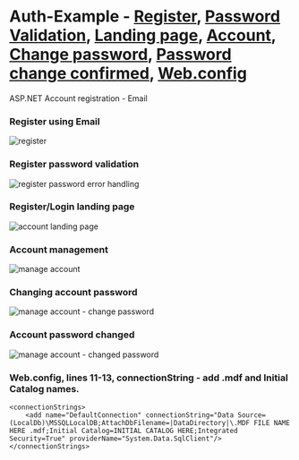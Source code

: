 # Auth-Example - [Register](https://github.com/jeremiahtorralba/Auth-Example/blob/main/README.md#register-using-email), [Password Validation](https://github.com/jeremiahtorralba/Auth-Example/blob/main/README.md#register-password-validation), [Landing page](https://github.com/jeremiahtorralba/Auth-Example/blob/main/README.md#registerlogin-landing-page), [Account](https://github.com/jeremiahtorralba/Auth-Example/blob/main/README.md#account-management), [Change password](https://github.com/jeremiahtorralba/Auth-Example/blob/main/README.md#changing-account-password), [Password change confirmed](https://github.com/jeremiahtorralba/Auth-Example/blob/main/README.md#account-password-changed), [Web.config](https://github.com/jeremiahtorralba/Auth-Example/blob/main/README.md#webconfig-lines-11-13-connectionstring---add-mdf-and-initial-catalog-names)
ASP.NET Account registration - Email

### Register using Email
![register](https://user-images.githubusercontent.com/28037427/218297920-61968cc3-741b-4fa7-86f7-85c2c8440e50.jpg)

### Register password validation
![register password error handling](https://user-images.githubusercontent.com/28037427/218297925-1a81e607-fa6f-4f3e-a39e-a83987b19051.jpg)

### Register/Login landing page
![account landing page](https://user-images.githubusercontent.com/28037427/218297934-372c2136-bf3d-4c3a-872e-127b62940e43.jpg)

### Account management
![manage account](https://user-images.githubusercontent.com/28037427/218297942-81559d48-5fa4-420a-858b-1738fc173a9a.jpg)

### Changing account password
![manage account - change password](https://user-images.githubusercontent.com/28037427/218297949-eb410752-4543-4a59-a7e0-7f7baed0c2b2.jpg)

### Account password changed
![manage account - changed password](https://user-images.githubusercontent.com/28037427/218297953-8c5df877-1541-4a19-8647-f599e850674b.jpg)

### Web.config, lines 11-13, connectionString - add .mdf and Initial Catalog names.
```
<connectionStrings>
    <add name="DefaultConnection" connectionString="Data Source=(LocalDb)\MSSQLLocalDB;AttachDbFilename=|DataDirectory|\.MDF FILE NAME HERE .mdf;Initial Catalog=INITIAL CATALOG HERE;Integrated Security=True" providerName="System.Data.SqlClient"/>
</connectionStrings>
```
